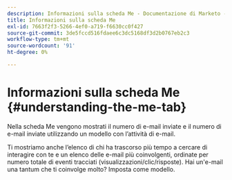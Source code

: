 ```yaml
---
description: Informazioni sulla scheda Me - Documentazione di Marketo - Documentazione del prodotto
title: Informazioni sulla scheda Me
exl-id: 7663f2f3-5266-4ef0-a719-f6630cc0f427
source-git-commit: 3de5fccd516fdaee6c3dc5168df3d2b0767eb2c3
workflow-type: tm+mt
source-wordcount: '91'
ht-degree: 0%

---
```


# Informazioni sulla scheda Me {#understanding-the-me-tab}

Nella scheda Me vengono mostrati il numero di e-mail inviate e il numero di e-mail inviate utilizzando un modello con l’attività di e-mail.

Ti mostriamo anche l’elenco di chi ha trascorso più tempo a cercare di interagire con te e un elenco delle e-mail più coinvolgenti, ordinate per numero totale di eventi tracciati (visualizzazioni/clic/risposte). Hai un&#39;e-mail una tantum che ti coinvolge molto? Imposta come modello.
